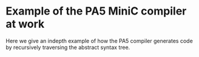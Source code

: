 # Example of the PA5 MiniC compiler at work

Here we give an indepth example of how the PA5 compiler generates code by recursively traversing the abstract syntax tree.
